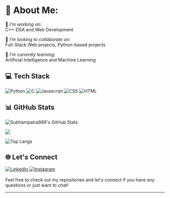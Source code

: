 # 💫 About Me:

🔭 *I’m working on:* <br>C++ DSA and Web Development

🤝 *I’m looking to collaborate on:* <br>Full-Stack Web projects, Python-based projects

🌱 *I’m currently learning:* <br>Artificial Intelligence and Machine Learning


## 💻 Tech Stack

<div display="flex">    
    <img src="https://img.shields.io/badge/python-3670A0?style=for-the-badge&logo=python&logoColor=ffdd54" alt="Python"/>
    <img src="https://img.shields.io/badge/C-FF9A00?style=for-the-badge&logo=c&logoColor=white" alt="C"/>
    <img src="https://img.shields.io/badge/JavaScript-323330?style=for-the-badge&logo=javascript&logoColor=F7DF1E" alt="Javascript"/>
    <img src="https://img.shields.io/badge/CSS3-1572B6?style=for-the-badge&logo=css3&logoColor=white" alt="CSS"/>
    <img src="https://img.shields.io/badge/HTML5-E34F26?style=for-the-badge&logo=html5&logoColor=white" alt="HTML"/>
    <!-- <img src="" alt=""/> -->
</div>


## 📊 GitHub Stats

![Subhampatra989's GitHub Stats](https://github-readme-stats.vercel.app/api?username=Subhampatra989&show_icons=true&theme=radical)

![](https://github-readme-streak-stats.herokuapp.com/?user=Subhampatra989&theme=dark&hide_border=false)

![Top Langs](https://github-readme-stats.vercel.app/api/top-langs/?username=Subhampatra989&layout=compact&theme=radical)


## 🌐 Let's Connect

<div display="flex">
  <a href="https://www.linkedin.com/in/subham-patra-478931280/">
    <img src="https://img.shields.io/badge/LinkedIn-0077B5?style=for-the-badge&logo=linkedin&logoColor=white" alt="LinkedIn"/>
  </a> 
  <a href="https://www.instagram.com/subhampatra989/">
    <img src="https://img.shields.io/badge/Instagram-E4405F?style=for-the-badge&logo=instagram&logoColor=white" alt="Instagram"/>
  </a> 
  
</div>
<br>
Feel free to check out my repositories and let's connect if you have any questions or just want to chat!

---
